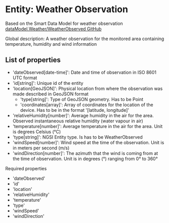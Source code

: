 # Entity: Weather Observation

Based on the Smart Data Model for weather observation
[dataModel.Weather/WeatherObserved GitHub](https://github.com/smart-data-models/dataModel.Weather/tree/master/WeatherObserved)

Global description: A weather observation for the monitored area containing temperature, humidity and wind information

## List of properties

- 'dateObserved[date-time]': Date and time of observation in ISO 8601 UTC format
- 'id[string]': Unique id of the entity
- 'location[GeoJSON]': Physical location from where the observation was made described in GeoJSON format
    - 'type[string]': Type of GeoJSON geometry. Has to be Point
    - 'coordinates[array]': Array of coordinates for the location of the device. Has to be in the format '[latitude, longitude]'
- 'relativeHumidity[number]': Average humidity in the air for the area. Observed instantaneous relative humidity (water vapour in air)
- 'temperature[number]': Average temperature in the air for the area. Unit is degrees Celsius (°C)
- 'type[string]': NGSI Entity type. Is has to be WeatherObserved
- 'windSpeed[number]': Wind speed at the time of the observation. Unit is in meters per second (m/s)
- 'windDirection[number]': The azimuth that the wind is coming from at the time of observation. Unit is in degrees (°) ranging from 0° to 360°

Required properties

- 'dateObserved'
- 'id'
- 'location'
- 'relativeHumidity'
- 'temperature'
- 'type'
- 'windSpeed'
- 'windDirection'
